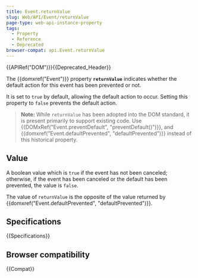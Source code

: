 ```yaml
---
title: Event.returnValue
slug: Web/API/Event/returnValue
page-type: web-api-instance-property
tags:
  - Property
  - Reference
  - Deprecated
browser-compat: api.Event.returnValue
---
```

{{APIRef("DOM")}}{{Deprecated_Header}}

The {{domxref("Event")}} property
**`returnValue`** indicates whether the default action for
this event has been prevented or not.

It is set to `true` by
default, allowing the default action to occur. Setting this property to
`false` prevents the default action.

> **Note:** While `returnValue` has been adopted into the DOM
> standard, it is present primarily to support existing code. Use
> {{DOMxRef("Event.preventDefault", "preventDefault()")}}, and
> {{domxref("Event.defaultPrevented", "defaultPrevented")}} instead of this historical
> property.

## Value

A boolean value which is `true` if the event has not been
canceled; otherwise, if the event has been canceled or the default has been prevented,
the value is `false`.

The value of `returnValue` is the opposite of the value returned by
{{domxref("Event.defaultPrevented", "defaultPrevented")}}.

## Specifications

{{Specifications}}

## Browser compatibility

{{Compat}}
